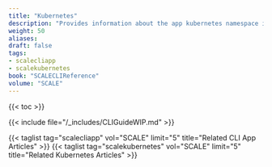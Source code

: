 ```yaml
---
title: "Kubernetes"
description: "Provides information about the app kubernetes namespace in the TrueNAS CLI. Includes command syntax and common commands."
weight: 50
aliases:
draft: false
tags:
- scalecliapp
- scalekubernetes
book: "SCALECLIReference"
volume: "SCALE"
---
```


{{< toc >}}

{{< include file="/_includes/CLIGuideWIP.md" >}}

{{< taglist tag="scalecliapp" vol="SCALE" limit="5" title="Related CLI App Articles" >}}
{{< taglist tag="scalekubernetes" vol="SCALE" limit="5" title="Related Kubernetes Articles" >}}
